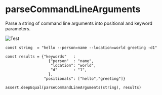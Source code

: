 # parseCommandLineArguments

Parse a string of command line arguments into positional and keyword parameters.

![Test](https://github.com/philiprbrenan/parseCommandLineArguments/workflows/Test/badge.svg)

    const string  = "hello --person=name --location=world greeting -d1"
    
    const results = {"keywords"   :
                       {"person"  : "name",
                        "location": "world",
                        "d"       : "1",
                       },
                     "positionals": ["hello","greeting"]}
    
    assert.deepEqual(parseCommandLineArguments(string), results)
